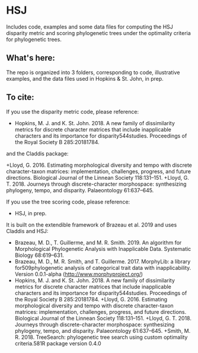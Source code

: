 # HSJ #

Includes code, examples and some data files for computing the HSJ disparity metric and scoring phylogenetic trees under the optimality criteria for phylogenetic trees.

## What's here: ##

The repo is organized into 3 folders, corresponding to code, illustrative examples, and the data files used in Hopkins & St. John, in prep.

## To cite: ##

If you use the disparity metric code, please reference:

+ Hopkins, M. J. and K. St. John. 2018. A new family of dissimilarity metrics for discrete character matrices that include inapplicable characters and its importance for disparity544studies. Proceedings of the Royal Society B 285:20181784.

and the Claddis package:

+Lloyd, G. 2016. Estimating morphological diversity and tempo with discrete character-taxon matrices: implementation, challenges, progress, and future directions. Biological Journal of the Linnean Society 118:131–151.
+Lloyd, G. T. 2018. Journeys through discrete-character morphospace: synthesizing phylogeny, tempo, and disparity. Palaeontology 61:637–645.

If you use the tree scoring code, please reference:

+ HSJ, in prep.

It is built on the extendible framework of Brazeau et al. 2019 and uses Claddis and HSJ:

+ Brazeau, M. D., T. Guillerme, and M. R. Smith. 2019. An algorithm for Morphological Phylogenetic Analysis with Inapplicable Data. Systematic Biology 68:619–631.
+ Brazeau, M. D., M. R. Smith, and T. Guillerme. 2017. MorphyLib: a library for509phylogenetic analysis of categorical trait data with inapplicability. Version 0.0.1-alpha (http://www.morphyproject.org/)
+ Hopkins, M. J. and K. St. John. 2018. A new family of dissimilarity metrics for discrete character matrices that include inapplicable characters and its importance for disparity544studies. Proceedings of the Royal Society B 285:20181784.
+Lloyd, G. 2016. Estimating morphological diversity and tempo with discrete character-taxon matrices: implementation, challenges, progress, and future directions. Biological Journal of the Linnean Society 118:131–151.
+Lloyd, G. T. 2018. Journeys through discrete-character morphospace: synthesizing phylogeny, tempo, and disparity. Palaeontology 61:637–645.
+Smith, M. R. 2018. TreeSearch: phylogenetic tree search using custom optimality criteria.581R package version 0.4.0
